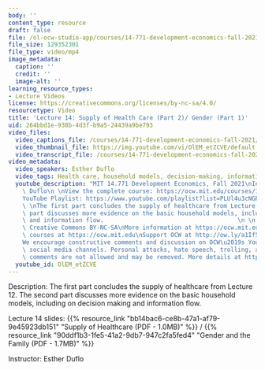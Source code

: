 ```yaml
---
body: ''
content_type: resource
draft: false
file: /ol-ocw-studio-app/courses/14-771-development-economics-fall-2021/14771-f21-lecture-14-version-2_360p_16_9.mp4
file_size: 129352301
file_type: video/mp4
image_metadata:
  caption: ''
  credit: ''
  image-alt: ''
learning_resource_types:
- Lecture Videos
license: https://creativecommons.org/licenses/by-nc-sa/4.0/
resourcetype: Video
title: 'Lecture 14: Supply of Health Care (Part 2)/ Gender (Part 1)'
uid: 264bbd1e-938b-4d3f-b9a5-24439a9be793
video_files:
  video_captions_file: /courses/14-771-development-economics-fall-2021/1JJ4AeH4t1L5y-Kf0wCgb-Ij-cChSbm3p_transcript.webvtt
  video_thumbnail_file: https://img.youtube.com/vi/OlEM_etZCVE/default.jpg
  video_transcript_file: /courses/14-771-development-economics-fall-2021/1JJ4AeH4t1L5y-Kf0wCgb-Ij-cChSbm3p_transcript.pdf
video_metadata:
  video_speakers: Esther Duflo
  video_tags: Health care, household models, decision-making, information flow
  youtube_description: "MIT 14.771 Development Economics, Fall 2021\nInstructor: Esther\
    \ Duflo\n \nView the complete course: https://ocw.mit.edu/courses/14-771-development-economics-fall-2021\n\
    YouTube Playlist: https://www.youtube.com/playlist?list=PLUl4u3cNGP61kvh3caDts2R6LmkYbmzaG\n\
    \ \nThe first part concludes the supply of healthcare from Lecture 12. The second\
    \ part discusses more evidence on the basic household models, including on decisionmaking\
    \ and information flow.                                      \n \n \nLicense:\
    \ Creative Commons BY-NC-SA\nMore information at https://ocw.mit.edu/terms\nMore\
    \ courses at https://ocw.mit.edu\nSupport OCW at http://ow.ly/a1If50zVRlQ\n \n\
    We encourage constructive comments and discussion on OCW\u2019s YouTube and other\
    \ social media channels. Personal attacks, hate speech, trolling, and inappropriate\
    \ comments are not allowed and may be removed. More details at https://ocw.mit.edu/comments."
  youtube_id: OlEM_etZCVE
---
```

Description: The first part concludes the supply of healthcare from Lecture 12. The second part discusses more evidence on the basic household models, including on decision making and information flow.

Lecture 14 slides: {{% resource_link "bb14bac6-ce8b-47a1-af79-9e45923db151" "Supply of Healthcare (PDF - 1.0MB)" %}} / {{% resource_link "90ddf1b3-1fe5-41a2-9db7-947c2fa5fed4" "Gender and the Family (PDF - 1.7MB)" %}}

Instructor: Esther Duflo